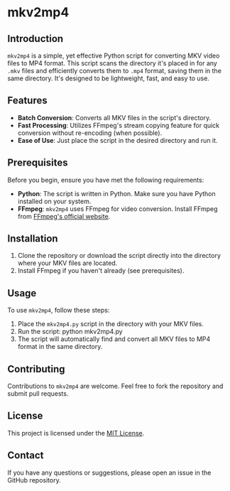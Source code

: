 # mkv2mp4

## Introduction
`mkv2mp4` is a simple, yet effective Python script for converting MKV video files to MP4 format. This script scans the directory it's placed in for any `.mkv` files and efficiently converts them to `.mp4` format, saving them in the same directory. It's designed to be lightweight, fast, and easy to use.

## Features
- **Batch Conversion**: Converts all MKV files in the script's directory.
- **Fast Processing**: Utilizes FFmpeg's stream copying feature for quick conversion without re-encoding (when possible).
- **Ease of Use**: Just place the script in the desired directory and run it.

## Prerequisites
Before you begin, ensure you have met the following requirements:
- **Python**: The script is written in Python. Make sure you have Python installed on your system.
- **FFmpeg**: `mkv2mp4` uses FFmpeg for video conversion. Install FFmpeg from [FFmpeg's official website](https://ffmpeg.org/download.html).

## Installation
1. Clone the repository or download the script directly into the directory where your MKV files are located.
2. Install FFmpeg if you haven't already (see prerequisites).

## Usage
To use `mkv2mp4`, follow these steps:
1. Place the `mkv2mp4.py` script in the directory with your MKV files.
2. Run the script: python mkv2mp4.py
3. The script will automatically find and convert all MKV files to MP4 format in the same directory.

## Contributing
Contributions to `mkv2mp4` are welcome. Feel free to fork the repository and submit pull requests.

## License
This project is licensed under the [MIT License](LICENSE).

## Contact
If you have any questions or suggestions, please open an issue in the GitHub repository.
